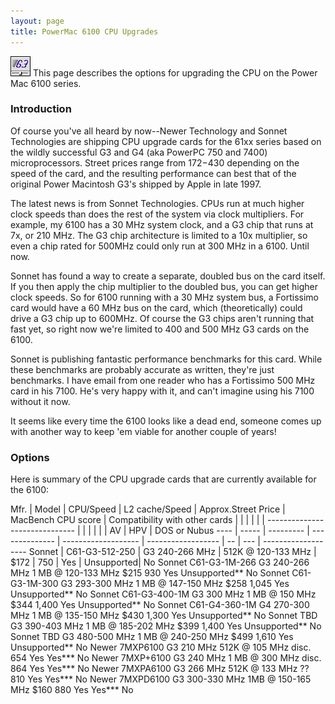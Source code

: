 ```yaml
---
layout: page
title: PowerMac 6100 CPU Upgrades
---
```


![Logo](/mac/powermac6100/img/04cpu.gif) This page describes the options for upgrading the CPU on the Power Mac 6100 series.

### Introduction

Of course you've all heard by now--Newer Technology and Sonnet Technologies are shipping CPU upgrade cards for the 61xx series based on the wildly successful G3 and G4 (aka PowerPC 750 and 7400) microprocessors. Street prices range from $172-$430 depending on the speed of the card, and the resulting performance can best that of the original Power Macintosh G3's shipped by Apple in late 1997.

The latest news is from Sonnet Technologies. CPUs run at much higher clock speeds than does the rest of the system via clock multipliers. For example, my 6100 has a 30 MHz system clock, and a G3 chip that runs at 7x, or 210 MHz. The G3 chip architecture is limited to a 10x multiplier, so even a chip rated for 500MHz could only run at 300 MHz in a 6100. Until now.

Sonnet has found a way to create a separate, doubled bus on the card itself. If you then apply the chip multiplier to the doubled bus, you can get higher clock speeds. So for 6100 running with a 30 MHz system bus, a Fortissimo card would have a 60 MHz bus on the card, which (theoretically) could drive a G3 chip up to 600MHz. Of course the G3 chips aren't running that fast yet, so right now we're limited to 400 and 500 MHz G3 cards on the 6100.

Sonnet is publishing fantastic performance benchmarks for this card. While these benchmarks are probably accurate as written, they're just benchmarks. I have email from one reader who has a Fortissimo 500 MHz card in his 7100. He's very happy with it, and can't imagine using his 7100 without it now.

It seems like every time the 6100 looks like a dead end, someone comes up with another way to keep 'em viable for another couple of years!

### Options

Here is summary of the CPU upgrade cards that are currently available for the 6100:

Mfr. | Model | CPU/Speed | L2 cache/Speed | Approx.Street Price | MacBench CPU score | Compatibility with other cards
     |       |           |                |                     |                    | ------------------------------
     |       |           |                |                     |                    | AV | HPV | DOS or Nubus
---- | ----- | --------- | -------------- | ------------------- | ------------------ | -- | --- | -------------------
Sonnet | C61-G3-512-250	| G3 240-266 MHz | 512K @ 120-133 MHz | $172 | 750 | Yes | Unsupported| No
Sonnet	C61-G3-1M-266	G3 240-266 MHz	1 MB @ 120-133 MHz	$215	930	Yes	Unsupported**	No
Sonnet	C61-G3-1M-300	G3 293-300 MHz	1 MB @ 147-150 MHz	$258	1,045	Yes	Unsupported**	No
Sonnet	C61-G3-400-1M	G3 300 MHz	1 MB @ 150 MHz	$344	1,400	Yes	Unsupported**	No
Sonnet	C61-G4-360-1M	G4 270-300 MHz	1 MB @ 135-150 MHz	$430	1,300	Yes	Unsupported**	No
Sonnet	TBD	G3 390-403 MHz	1 MB @ 185-202 MHz	$399	1,400	Yes	Unsupported**	No
Sonnet	TBD	G3 480-500 MHz	1 MB @ 240-250 MHz	$499	1,610	Yes	Unsupported**	No
Newer	7MXP6100	G3 210 MHz	512K @ 105 MHz	disc.	654	Yes	Yes***	No
Newer	7MXP+6100	G3 240 MHz	1 MB @ 300 MHz	disc.	864	Yes	Yes***	No
Newer	7MXPA6100	G3 266 MHz	512K @ 133 MHz	??	810	Yes	Yes***	No
Newer	7MXPD6100	G3 300-330 MHz	1MB @ 150-165 MHz	$160	880	Yes	Yes***	No 
